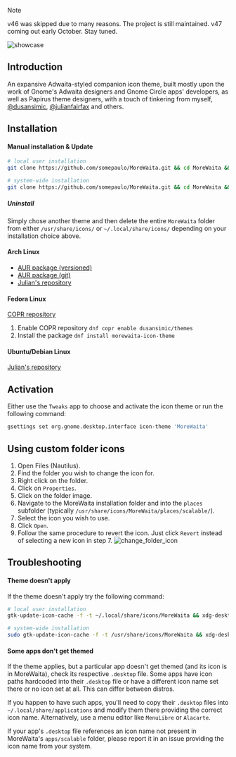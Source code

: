 > [!NOTE]
> v46 was skipped due to many reasons. The project is still maintained. v47 coming out early October. Stay tuned.

![showcase](https://github.com/user-attachments/assets/8344cd6a-f508-423e-a4d4-8bf9b9cf40a3)

## Introduction

An expansive Adwaita-styled companion icon theme, built mostly upon the work of Gnome's Adwaita designers and Gnome Circle apps' developers, as well as Papirus theme designers, with a touch of tinkering from myself, [@dusansimic](https://github.com/dusansimic), [@julianfairfax](https://github.com/julianfairfax) and others.

## Installation

#### Manual installation & Update
```sh
# local user installation
git clone https://github.com/somepaulo/MoreWaita.git && cd MoreWaita && ./install.sh

# system-wide installation
git clone https://github.com/somepaulo/MoreWaita.git && cd MoreWaita && sudo ./install.sh
```

##### Uninstall
Simply chose another theme and then delete the entire `MoreWaita` folder from either `/usr/share/icons/` or `~/.local/share/icons/` depending on your installation choice above. 

#### Arch Linux
- [AUR package (versioned)](https://aur.archlinux.org/packages/morewaita)
- [AUR package (git)](https://aur.archlinux.org/packages/morewaita-git)
- [Julian's repository](https://gitlab.com/julianfairfax/package-repo#how-to-add-repository-for-arch-based-linux-distributions)

#### Fedora Linux
[COPR repository](https://copr.fedorainfracloud.org/coprs/dusansimic/themes)

1. Enable COPR repository `dnf copr enable dusansimic/themes`
2. Install the package `dnf install morewaita-icon-theme`

#### Ubuntu/Debian Linux

[Julian's repository](https://gitlab.com/julianfairfax/package-repo#how-to-add-repository-for-debian-based-linux-distributions)

## Activation
Either use the `Tweaks` app to choose and activate the icon theme or run the following command:

```sh
gsettings set org.gnome.desktop.interface icon-theme 'MoreWaita'
```

## Using custom folder icons
1. Open Files (Nautilus).
2. Find the folder you wish to change the icon for.
3. Right click on the folder.
4. Click on `Properties`.
5. Click on the folder image.
6. Navigate to the MoreWaita installation folder and into the `places` subfolder (typically `/usr/share/icons/MoreWaita/places/scalable/`).
7. Select the icon you wish to use.
8. Click `Open`.
9. Follow the same procedure to revert the icon. Just click `Revert` instead of selecting a new icon in step 7.
![change_folder_icon](https://github.com/somepaulo/MoreWaita/assets/15643750/05e88cbc-3c77-4e1b-a8bd-3e15b84972fa)

## Troubleshooting

#### Theme doesn't apply
If the theme doesn't apply try the following command:

```sh
# local user installation
gtk-update-icon-cache -f -t ~/.local/share/icons/MoreWaita && xdg-desktop-menu forceupdate

# system-wide installation
sudo gtk-update-icon-cache -f -t /usr/share/icons/MoreWaita && xdg-desktop-menu forceupdate
```

#### Some apps don't get themed
If the theme applies, but a particular app doesn't get themed (and its icon is in MoreWaita), check its respective `.desktop` file. Some apps have icon paths hardcoded into their `.desktop` file or have a different icon name set there or no icon set at all. This can differ between distros.

If you happen to have such apps, you'll need to copy their `.desktop` files into `~/.local/share/applications` and modify them there providing the correct icon name. Alternatively, use a menu editor like `MenuLibre` or `Alacarte`.

If your app's `.desktop` file references an icon name not present in MoreWaita's `apps/scalable` folder, please report it in an issue providing the icon name from your system. 
